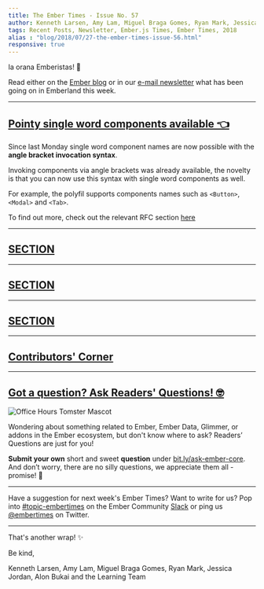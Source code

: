 ```yaml
---
title: The Ember Times - Issue No. 57
author: Kenneth Larsen, Amy Lam, Miguel Braga Gomes, Ryan Mark, Jessica Jordan, Alon Bukai
tags: Recent Posts, Newsletter, Ember.js Times, Ember Times, 2018
alias : "blog/2018/07/27-the-ember-times-issue-56.html"
responsive: true
---
```


Ia orana Emberistas! 🐹

Read either on the [Ember blog](https://www.emberjs.com/blog/2018/07/27/the-ember-times-issue-57.html) or in our [e-mail newsletter](https://the-emberjs-times.ongoodbits.com/2018/07/27/issue-57) what has been going on in Emberland this week.

---

## [Pointy single word components available 👈](https://github.com/rwjblue/ember-angle-bracket-invocation-polyfill)

Since last Monday single word component names are now possible with the **angle bracket invocation syntax**.

Invoking components via angle brackets was already available, the novelty is that you can now use this syntax with single word components as well.

For example, the polyfil supports components names such as `<Button>`, `<Modal>` and `<Tab>`.

To find out more, check out the relevant RFC section [here](https://github.com/emberjs/rfcs/blob/master/text/0311-angle-bracket-invocation.md#tag-name)

---

## [SECTION]()


---

## [SECTION]()


---

## [SECTION]()


---

## [Contributors' Corner](https://guides.emberjs.com/v3.2.0/contributing/repositories/)

---

## [Got a question? Ask Readers' Questions! 🤓](https://docs.google.com/forms/d/e/1FAIpQLScqu7Lw_9cIkRtAiXKitgkAo4xX_pV1pdCfMJgIr6Py1V-9Og/viewform)

<div class="blog-row">
  <img class="float-right small transparent padded" alt="Office Hours Tomster Mascot" title="Readers' Questions" src="/images/tomsters/officehours.png" />

  <p>Wondering about something related to Ember, Ember Data, Glimmer, or addons in the Ember ecosystem, but don't know where to ask? Readers’ Questions are just for you!</p>

<p><strong>Submit your own</strong> short and sweet <strong>question</strong> under <a href="https://bit.ly/ask-ember-core" target="rq">bit.ly/ask-ember-core</a>. And don’t worry, there are no silly questions, we appreciate them all - promise! 🤞</p>

</div>

---

Have a suggestion for next week's Ember Times? Want to write for us? Pop into [#topic-embertimes](https://embercommunity.slack.com/messages/C8P6UPWNN/)
on the Ember Community [Slack](https://ember-community-slackin.herokuapp.com/) or ping us [@embertimes](https://twitter.com/embertimes) on Twitter.

---


That's another wrap!  ✨

Be kind,

Kenneth Larsen, Amy Lam, Miguel Braga Gomes, Ryan Mark, Jessica Jordan, Alon Bukai and the Learning Team
